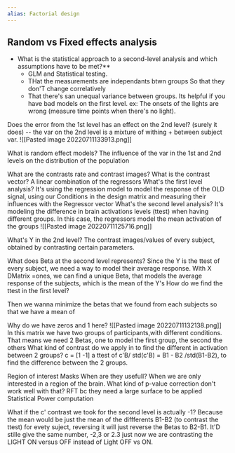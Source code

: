 ```yaml
---
alias: Factorial design
---
```

## Random vs Fixed effects analysis

-  What is the statistical approach to a second-level analysis and which assumptions have to be met?**
	- GLM and Statistical testing.
	- THat the measurements are independants btwn groups So that they don'T change correlatively
	- That there's san unequal variance between groups. 
Its helpful if you have bad models on the first level. ex: The onsets of the lights are wrong (measure time points when there's no light).

Does the error from the 1st level has an effect on the 2nd level? 
	(surely it does) -- the var on the 2nd level is a mixture of withing + between subject var. 
	![[Pasted image 20220711133913.png]]

What is random effect models?
	The influence of the var in the 1st and 2nd levels on the distribution of the population

What are the contrasts rate and contrast images?
What is the contrast vector?
	A linear combination of the regressors
What's the first level analysis?
	It's using the regression model to model the response of the OLD signal, using our Conditions in the design matrix and measuring their influences with the Regressor vector 
What's the second level analysis?
	It's modeling the difference in brain activations levels (ttest) when having different groups. In this case, the regressors model the mean activation of the groups
		![[Pasted image 20220711125716.png]]

What's Y in the 2nd level?
	The contrast images/values of every subject, obtained by contrasting certain parameters.

What does Beta at the second level represents?
	Since the Y is the ttest of every subject, we need a way to model their average response. With X DMatrix =ones, we can find a unique Beta, that models the average response of the subjects, which is the mean of the Y's
How do we find the ttest in the first level?

Then we wanna minimize the betas that we found from each subjects so that we have a mean of


Why do we have zeros and 1 here? 
	![[Pasted image 20220711132138.png]]
	In this matrix we have two groups of participants,with different conditions. That means we need 2 Betas, one to model the first group, the second the others
What kind of contrast do we apply in to find the different in activation between 2 groups?
	 c = [1 -1] a ttest of c'B/ std(c'B) = B1 - B2 /std(B1-B2), to find the difference between the 2 groups.


Region of interest Masks
When are they usefull?
	When we are only interested in a region of the brain. 
What kind  of p-value correction don't work well with that?
	RFT bc they need a large surface to be applied
Statistical Power computation


What if the c' contrast we took for the second level is actually -1?
	Because the mean would be just the mean of the diffferents B1-B2 (to contrast the ttest) for evety suject, reversing it will just reverse the Betas to B2-B1. 
	It'D stille give the same number, -2,3 or 2.3 just now we are contrasting the LIGHT ON versus OFF instead of Light OFF vs ON.
